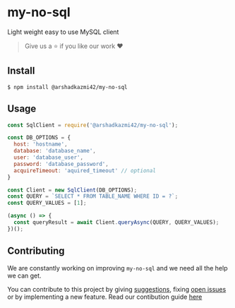 # my-no-sql

Light weight easy to use MySQL client

> Give us a :star: if you like our work :heart:

## Install

```
$ npm install @arshadkazmi42/my-no-sql
```

## Usage

```javascript
const SqlClient = require('@arshadkazmi42/my-no-sql');

const DB_OPTIONS = {
  host: 'hostname',
  database: 'database_name',
  user: 'database_user',
  password: 'database_password',
  acquireTimeout: 'aquired_timeout' // optional
}

const Client = new SqlClient(DB_OPTIONS);
const QUERY = `SELECT * FROM TABLE_NAME WHERE ID = ?`;
const QUERY_VALUES = [1];

(async () => {
  const queryResult = await Client.queryAsync(QUERY, QUERY_VALUES);
})();
```

## Contributing

We are constantly working on improving `my-no-sql` and we need all the help we can get.

You can contribute to this project by giving [suggestions](https://github.com/arshadkazmi42/my-no-sql/issues/new), fixing [open issues](https://github.com/arshadkazmi42/my-no-sql/issues) or by implementing a new feature. Read our contibution guide [here](CONTRIBUTING.md)
